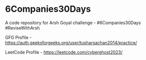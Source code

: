 # 6Companies30Days
A code repository for Arsh Goyal challenge - #6Companies30Days #ReviseWithArsh

GFG Profile - https://auth.geeksforgeeks.org/user/tusharsachan2014/practice/


LeetCode Profile - https://leetcode.com/cyberghost2023/
